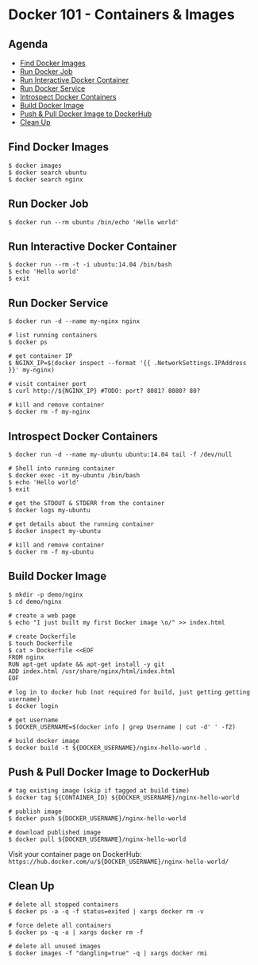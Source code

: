 # Docker 101 - Containers & Images

## Agenda

- [Find Docker Images](#find-docker-images)
- [Run Docker Job](#run-docker-job)
- [Run Interactive Docker Container](#run-interactive-docker-container)
- [Run Docker Service](#run-docker-service)
- [Introspect Docker Containers](#introspect-docker-containers)
- [Build Docker Image](#build-docker-image)
- [Push & Pull Docker Image to DockerHub](#push--pull-docker-image-to-dockerhub)
- [Clean Up](#clean-up)

## Find Docker Images

```
$ docker images
$ docker search ubuntu
$ docker search nginx
```

## Run Docker Job

```
$ docker run --rm ubuntu /bin/echo 'Hello world'
```

## Run Interactive Docker Container

```
$ docker run --rm -t -i ubuntu:14.04 /bin/bash
$ echo 'Hello world'
$ exit
```

## Run Docker Service

```
$ docker run -d --name my-nginx nginx

# list running containers
$ docker ps

# get container IP
$ NGINX_IP=$(docker inspect --format '{{ .NetworkSettings.IPAddress }}' my-nginx)

# visit container port
$ curl http://${NGINX_IP} #TODO: port? 8081? 8080? 80?

# kill and remove container
$ docker rm -f my-nginx
```

## Introspect Docker Containers

```
$ docker run -d --name my-ubuntu ubuntu:14.04 tail -f /dev/null

# Shell into running container
$ docker exec -it my-ubuntu /bin/bash
$ echo 'Hello world'
$ exit

# get the STDOUT & STDERR from the container
$ docker logs my-ubuntu

# get details about the running container
$ docker inspect my-ubuntu

# kill and remove container
$ docker rm -f my-ubuntu
```

## Build Docker Image

```
$ mkdir -p demo/nginx
$ cd demo/nginx

# create a web page
$ echo "I just built my first Docker image \o/" >> index.html

# create Dockerfile
$ touch Dockerfile
$ cat > Dockerfile <<EOF
FROM nginx
RUN apt-get update && apt-get install -y git
ADD index.html /usr/share/nginx/html/index.html
EOF

# log in to docker hub (not required for build, just getting getting username)
$ docker login

# get username
$ DOCKER_USERNAME=$(docker info | grep Username | cut -d' ' -f2)

# build docker image
$ docker build -t ${DOCKER_USERNAME}/nginx-hello-world .
```

## Push & Pull Docker Image to DockerHub

```
# tag existing image (skip if tagged at build time)
$ docker tag ${CONTAINER_ID} ${DOCKER_USERNAME}/nginx-hello-world

# publish image
$ docker push ${DOCKER_USERNAME}/nginx-hello-world

# download published image
$ docker pull ${DOCKER_USERNAME}/nginx-hello-world
```

Visit your container page on DockerHub: `https://hub.docker.com/u/${DOCKER_USERNAME}/nginx-hello-world/`

## Clean Up

```
# delete all stopped containers
$ docker ps -a -q -f status=exited | xargs docker rm -v

# force delete all containers
$ docker ps -q -a | xargs docker rm -f

# delete all unused images
$ docker images -f "dangling=true" -q | xargs docker rmi
```
